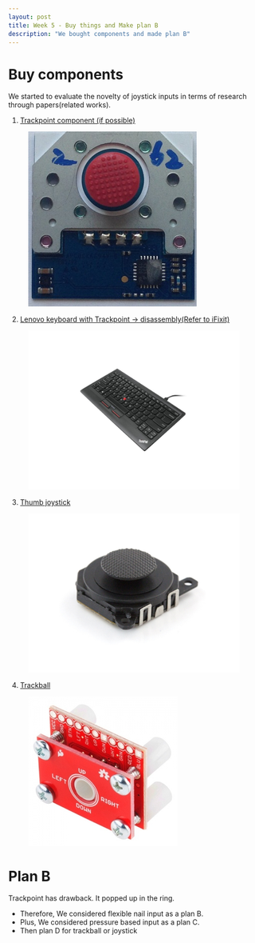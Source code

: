 ```yaml
---
layout: post
title: Week 5 - Buy things and Make plan B
description: "We bought components and made plan B"
---
```


# Buy components
We started to evaluate the novelty of joystick inputs in terms of research through papers(related works).<br>

1. [Trackpoint component (if possible)](https://www.alibaba.com/product-detail/FlexPoint-TM-3-Axis-PS-2_50005591643.html?spm=a2700.7803241.0.0.b34564c1Vb2jQx)<br>
<figure>
    <img src="/img/Flexpoint.jpg">
</figure>

2. [Lenovo keyboard with Trackpoint -> disassembly(Refer to iFixit)](http://itempage3.auction.co.kr/DetailView.aspx?ItemNo=A880798856&frm3=V2)<br>
<figure>
    <img src="/img/keyboard.jpg">
</figure>

3. [Thumb joystick](http://www.devicemart.co.kr/1290700)<br>
<figure>
    <img src="/img/joystick.png">
</figure>

4. [Trackball](http://mechasolution.com/shop/goods/goods_view.php?goodsno=9550&category=)

<figure>
    <img src="/img/trackball.png">
</figure>

# Plan B
Trackpoint has drawback. It popped up in the ring.<br>
- Therefore, We considered flexible nail input as a plan B.<br>
- Plus, We considered pressure based input as a plan C.<br>
- Then plan D for trackball or joystick
